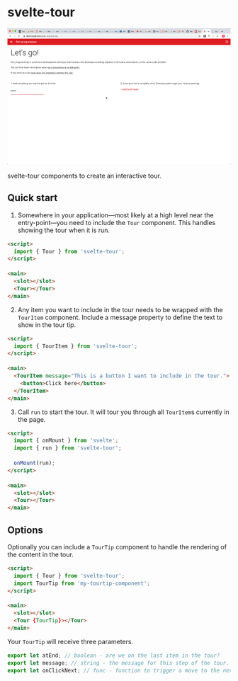 # svelte-tour

![Screenshot](./docs/demo.gif)

svelte-tour components to create an interactive tour.

## Quick start

1. Somewhere in your application—most likely at a high level near the entry-point—you need to include the `Tour` component. This handles showing the tour when it is run.
```HTML
<script>
  import { Tour } from 'svelte-tour';
</script>

<main>
  <slot></slot>
  <Tour></Tour>
</main>
```

2. Any item you want to include in the tour needs to be wrapped with the `TourItem` component. Include a message property to define the text to show in the tour tip.
```HTML
<script>
  import { TourItem } from 'svelte-tour';
</script>

<main>
  <TourItem message="This is a button I want to include in the tour.">
    <button>Click here</button>
  </TourItem>
</main>
```

3. Call `run` to start the tour. It will tour you through all `TourItem`s currently in the page.
```HTML
<script>
  import { onMount } from 'svelte';
  import { run } from 'svelte-tour';

  onMount(run);
</script>

<main>
  <slot></slot>
  <Tour></Tour>
</main>
```

## Options

Optionally you can include a `TourTip` component to handle the rendering of the content in the tour.
```HTML
<script>
  import { Tour } from 'svelte-tour';
  import TourTip from 'my-tourtip-component';
</script>

<main>
  <slot></slot>
  <Tour {TourTip}></Tour>
</main>
```

Your `TourTip` will receive three parameters.
```javascript
export let atEnd; // boolean - are we on the last item in the tour?
export let message; // string - the message for this step of the tour.
export let onClickNext; // func - function to trigger a move to the next step.
```
